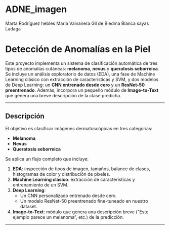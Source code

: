 # ADNE_imagen

Marta Rodríguez hebles
Maria Valvanera Gil de Biedma
Blanca sayas Ladaga

# Detección de Anomalías en la Piel

Este proyecto implementa un sistema de clasificación automática de tres tipos de anomalías cutáneas: **melanoma**, **nevus** y **queratosis seborreica**. Se incluye un análisis exploratorio de datos (EDA), una fase de Machine Learning clásico con extracción de características y SVM, y dos modelos de Deep Learning: un **CNN entrenado desde cero** y un **ResNet-50 preentrenado**. Además, incorpora un pequeño módulo de **Image-to-Text** que genera una breve descripción de la clase predicha.

---

## Descripción

El objetivo es clasificar imágenes dermatoscópicas en tres categorías:

- **Melanoma**  
- **Nevus**  
- **Queratosis seborreica**  

Se aplica un flujo completo que incluye:

1. **EDA**: inspección de tipos de imagen, tamaños, balance de clases, histogramas de color y distribución de píxeles.  
2. **Machine Learning clásico**: extracción de características y entrenamiento de un SVM.  
3. **Deep Learning**:  
   - Un CNN personalizado entrenado desde cero.  
   - Un modelo ResNet-50 preentrenado fine-tuneado en nuestro dataset.  
4. **Image-to-Text**: módulo que genera una descripción breve (“Este ejemplo parece un melanoma”, etc.) de la predicción.  

---
